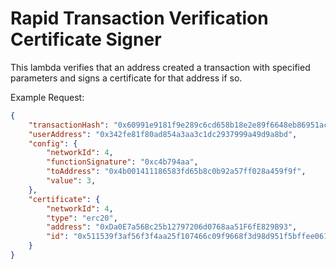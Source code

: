 # Rapid Transaction Verification Certificate Signer

This lambda verifies that an address created a transaction with specified parameters and signs a certificate for that address if so.

Example Request:

```json
{
	"transactionHash": "0x60991e9181f9e289c6cd658b18e2e89f6648eb86951ac3839a96fd55eaedf148",
	"userAddress": "0x342fe81f80ad854a3aa3c1dc2937999a49d9a8bd",
	"config": {
		"networkId": 4,
		"functionSignature": "0xc4b794aa",
		"toAddress": "0x4b001411186583fd65b8c0b92a57ff028a459f9f",
		"value": 3,
	},
	"certificate": {
		"networkId": 4,
		"type": "erc20",
		"address": "0xDa0E7a56Bc25b12797206d0768aa51F6fE829B93",
		"id": "0x511539f3af56f3f4aa25f107466c09f9668f3d98d951f5bffee0618a4c92d0dc"
	}
}
```
 